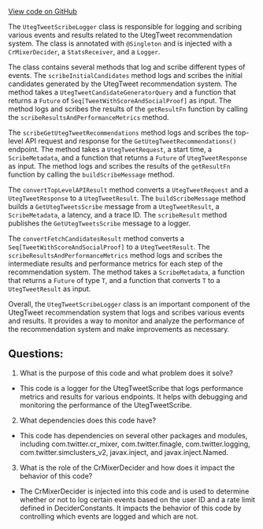 [View code on GitHub](https://github.com/misbahsy/the-algorithm/cr-mixer/server/src/main/scala/com/twitter/cr_mixer/logging/UtegTweetScribeLogger.scala)

The `UtegTweetScribeLogger` class is responsible for logging and scribing various events and results related to the UtegTweet recommendation system. The class is annotated with `@Singleton` and is injected with a `CrMixerDecider`, a `StatsReceiver`, and a `Logger`. 

The class contains several methods that log and scribe different types of events. The `scribeInitialCandidates` method logs and scribes the initial candidates generated by the UtegTweet recommendation system. The method takes a `UtegTweetCandidateGeneratorQuery` and a function that returns a `Future` of `Seq[TweetWithScoreAndSocialProof]` as input. The method logs and scribes the results of the `getResultFn` function by calling the `scribeResultsAndPerformanceMetrics` method.

The `scribeGetUtegTweetRecommendations` method logs and scribes the top-level API request and response for the `GetUtegTweetRecommendations()` endpoint. The method takes a `UtegTweetRequest`, a start time, a `ScribeMetadata`, and a function that returns a `Future` of `UtegTweetResponse` as input. The method logs and scribes the results of the `getResultFn` function by calling the `buildScribeMessage` method.

The `convertTopLevelAPIResult` method converts a `UtegTweetRequest` and a `UtegTweetResponse` to a `UtegTweetResult`. The `buildScribeMessage` method builds a `GetUtegTweetsScribe` message from a `UtegTweetResult`, a `ScribeMetadata`, a latency, and a trace ID. The `scribeResult` method publishes the `GetUtegTweetsScribe` message to a logger.

The `convertFetchCandidatesResult` method converts a `Seq[TweetWithScoreAndSocialProof]` to a `UtegTweetResult`. The `scribeResultsAndPerformanceMetrics` method logs and scribes the intermediate results and performance metrics for each step of the recommendation system. The method takes a `ScribeMetadata`, a function that returns a `Future` of type `T`, and a function that converts `T` to a `UtegTweetResult` as input.

Overall, the `UtegTweetScribeLogger` class is an important component of the UtegTweet recommendation system that logs and scribes various events and results. It provides a way to monitor and analyze the performance of the recommendation system and make improvements as necessary.
## Questions: 
 1. What is the purpose of this code and what problem does it solve?
- This code is a logger for the UtegTweetScribe that logs performance metrics and results for various endpoints. It helps with debugging and monitoring the performance of the UtegTweetScribe.

2. What dependencies does this code have?
- This code has dependencies on several other packages and modules, including com.twitter.cr_mixer, com.twitter.finagle, com.twitter.logging, com.twitter.simclusters_v2, javax.inject, and javax.inject.Named.

3. What is the role of the CrMixerDecider and how does it impact the behavior of this code?
- The CrMixerDecider is injected into this code and is used to determine whether or not to log certain events based on the user ID and a rate limit defined in DeciderConstants. It impacts the behavior of this code by controlling which events are logged and which are not.